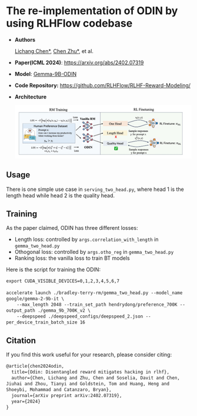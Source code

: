 # The re-implementation of ODIN by using RLHFlow codebase

+ **Authors**

    [Lichang Chen*](https://lichang-chen.github.io/), [Chen Zhu*](https://scholar.google.com/citations?user=m-om5O8AAAAJ&hl=en), et al.

+ **Paper(ICML 2024)**: https://arxiv.org/abs/2402.07319 
+ **Model**: [Gemma-9B-ODIN](https://huggingface.co/Lichang-Chen/gemma_9b_odin_v2)
- **Code Repository:** https://github.com/RLHFlow/RLHF-Reward-Modeling/
+ **Architecture**

    <p align="center">
      <img width="800" alt="image" src="./odin-arch.jpg">
    </p>

## Usage
There is one simple use case in `serving_two_head.py`, where head 1 is the length head while head 2 is the quality head.


## Training
As the paper claimed, ODIN has three different losses:
+ Length loss: controlled by `args.correlation_with_length` in `gemma_two_head.py`
+ Othogonal loss: controlled by `args.otho_reg` in `gemma_two_head.py`
+ Ranking loss: the vanilla loss to train BT models 

Here is the script for training the ODIN:
```
export CUDA_VISIBLE_DEVICES=0,1,2,3,4,5,6,7

accelerate launch ./bradley-terry-rm/gemma_two_head.py --model_name google/gemma-2-9b-it \
    --max_length 2048 --train_set_path hendrydong/preference_700K --output_path ./gemma_9b_700K_v2 \
    --deepspeed ./deepspeed_configs/deepspeed_2.json --per_device_train_batch_size 16
```


## Citation

If you find this work useful for your research, please consider citing:
```
@article{chen2024odin,
  title={Odin: Disentangled reward mitigates hacking in rlhf},
  author={Chen, Lichang and Zhu, Chen and Soselia, Davit and Chen, Jiuhai and Zhou, Tianyi and Goldstein, Tom and Huang, Heng and Shoeybi, Mohammad and Catanzaro, Bryan},
  journal={arXiv preprint arXiv:2402.07319},
  year={2024}
}

```
